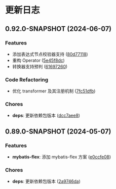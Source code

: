 # 更新日志

## 0.92.0-SNAPSHOT (2024-06-07)

### Features

- 添加表达式节点校验器支持 ([80d77118](https://github.com/ymind/rsql/commit/80d77118f68903939ee3f83db6abc1a7b8ade1de))
- 重构 Operator ([5e45f8dc](https://github.com/ymind/rsql/commit/5e45f8dcc42c6a5554aecd56723068aad49601f3))
- 转换器支持预判 ([61697260](https://github.com/ymind/rsql/commit/616972603fd354c1ce19fb347702107ffe8e1ba7))


### Code Refactoring

- 优化 transformer 及其注册机制 ([7fc51dfb](https://github.com/ymind/rsql/commit/7fc51dfb01d1821d2ea38cc75146444db4305b22))


### Chores

- **deps**: 更新依赖包版本 ([dcc7aee8](https://github.com/ymind/rsql/commit/dcc7aee8ccac5db31b57f56dcf5ef73c3045b842))


## 0.89.0-SNAPSHOT (2024-05-07)

### Features

- **mybatis-flex**: 添加 mybatis-flex 方案 ([e0ccfe08](https://github.com/ymind/rsql/commit/e0ccfe08237f1c220307b8297f9c39e3e6fc7151))


### Chores

- **deps**: 更新依赖包版本 ([2a9746da](https://github.com/ymind/rsql/commit/2a9746dab8db93dcda810931ed4d126fc3b4f00b))

